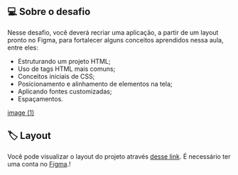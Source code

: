 ## 💻 Sobre o desafio

Nesse desafio, você deverá recriar uma aplicação, a partir de um layout pronto no Figma, para fortalecer alguns conceitos aprendidos nessa aula, entre eles:

- Estruturando um projeto HTML;
- Uso de tags HTML mais comuns;
- Conceitos iniciais de CSS;
- Posicionamento e alinhamento de elementos na tela;
- Aplicando fontes customizadas;
- Espaçamentos.

[image (1)](https://github.com/GregoriCabral/nlw-spacetime/assets/78220509/3c36f1cf-b26e-441c-8184-708593a58c23)

## 🏷️ Layout
Você pode visualizar o layout do projeto através 
[desse link](https://www.figma.com/file/z1wZCTafwiaCdAxMfd7SwR/Projeto01-Extra-(Copy)?type=design).
É necessário ter uma conta no [Figma](http://www.figma.com).!
